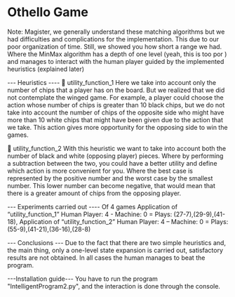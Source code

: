 # Othello Game
Note: Magister, we generally understand these matching algorithms but we had difficulties and complications for the implementation. This due to our poor organization of time.
Still, we showed you how short a range we had. Where the MinMax algorithm has a depth of one level (yeah, this is too por ) and manages to interact with the human player guided by the implemented heuristics (explained later)


--- Heuristics ----
 utility_function_1
Here we take into account only the number of chips that a player has on the board. But we realized that we did not contemplate the winged game. For example, a player could choose the action whose number of chips is greater than 10 black chips, but we do not take into account the number of chips of the opposite side who might have more than 10 white chips that might have been given due to the action that we take. This action gives more opportunity for the opposing side to win the games.

 utility_function_2
With this heuristic we want to take into account both the number of black and white (opposing player) pieces. Where by performing a subtraction between the two, you could have a better utility and define which action is more convenient for you. Where the best case is represented by the positive number and the worst case by the smallest number. This lower number can become negative, that would mean that there is a greater amount of chips from the opposing player.



--- Experiments carried out ----
Of 4 games
Application of “utility_function_1” Human Player: 4 - Machine: 0 = Plays: (27-7),(29-9),(41-18),
Application of “utility_function_2” Human Player: 4 – Machine: 0 = Plays: (55-9),(41-21),(36-16),(28-8)


--- Conclusions ---
Due to the fact that there are two simple heuristics and, the main thing, only a one-level state expansion is carried out, satisfactory results are not obtained. In all cases the human manages to beat the program.


---Installation guide---
You have to run the program "IntelligentProgram2.py", and the interaction is done through the console.
